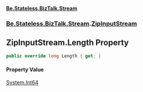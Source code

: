 #### [Be.Stateless.BizTalk.Stream](README.md 'README')
### [Be.Stateless.BizTalk.Stream](Be.Stateless.BizTalk.Stream.md 'Be.Stateless.BizTalk.Stream').[ZipInputStream](ZipInputStream.md 'Be.Stateless.BizTalk.Stream.ZipInputStream')

## ZipInputStream.Length Property

```csharp
public override long Length { get; }
```

#### Property Value
[System.Int64](https://docs.microsoft.com/en-us/dotnet/api/System.Int64 'System.Int64')